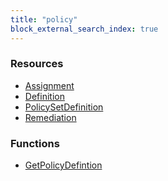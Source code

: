 ```yaml
---
title: "policy"
block_external_search_index: true
---
```


<!-- WARNING: this file was generated by Pulumi Docs Generator. -->
<!-- Do not edit by hand unless you're certain you know what you are doing! -->

<h3>Resources</h3>
<ul class="api">
    <li><a href="assignment"><span class="symbol resource"></span>Assignment</a></li>
    <li><a href="definition"><span class="symbol resource"></span>Definition</a></li>
    <li><a href="policysetdefinition"><span class="symbol resource"></span>PolicySetDefinition</a></li>
    <li><a href="remediation"><span class="symbol resource"></span>Remediation</a></li>
</ul>

<h3>Functions</h3>
<ul class="api">
    <li><a href="getpolicydefintion"><span class="symbol datasource"></span>GetPolicyDefintion</a></li>
</ul>

